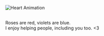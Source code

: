 <p align="start">
  <img src="https://media.giphy.com/media/vzO0Vc8b2VBLi/giphy.gif" alt="Heart Animation">
</p><br>
<span>Roses are red, violets are blue.</span><br />
<span>I enjoy helping people, including you too. <3 </span>





